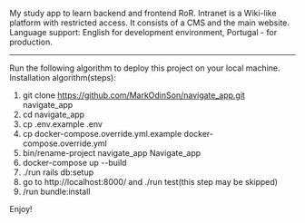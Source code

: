 My study app to learn backend and frontend RoR.
Intranet is a Wiki-like platform with restricted access.
It consists of a CMS and the main website.
Language support: English for development environment, Portugal - for production.

-----
Run the following algorithm to deploy this project on your local machine.
Installation algorithm(steps):
1. git clone https://github.com/MarkOdinSon/navigate_app.git navigate_app
2. cd navigate_app
3. cp .env.example .env
4. cp docker-compose.override.yml.example docker-compose.override.yml
5. bin/rename-project navigate_app Navigate_app
6. docker-compose up --build
7. ./run rails db:setup
8. go to http://localhost:8000/ and ./run test(this step may be skipped)
9. /run bundle:install

Enjoy!